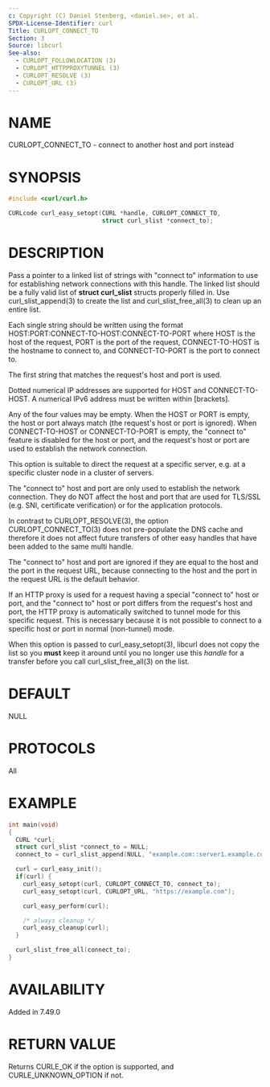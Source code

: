 ```yaml
---
c: Copyright (C) Daniel Stenberg, <daniel.se>, et al.
SPDX-License-Identifier: curl
Title: CURLOPT_CONNECT_TO
Section: 3
Source: libcurl
See-also:
  - CURLOPT_FOLLOWLOCATION (3)
  - CURLOPT_HTTPPROXYTUNNEL (3)
  - CURLOPT_RESOLVE (3)
  - CURLOPT_URL (3)
---
```


# NAME

CURLOPT_CONNECT_TO - connect to another host and port instead

# SYNOPSIS

~~~c
#include <curl/curl.h>

CURLcode curl_easy_setopt(CURL *handle, CURLOPT_CONNECT_TO,
                          struct curl_slist *connect_to);
~~~

# DESCRIPTION

Pass a pointer to a linked list of strings with "connect to" information to
use for establishing network connections with this handle. The linked list
should be a fully valid list of **struct curl_slist** structs properly filled
in. Use curl_slist_append(3) to create the list and curl_slist_free_all(3) to
clean up an entire list.

Each single string should be written using the format
HOST:PORT:CONNECT-TO-HOST:CONNECT-TO-PORT where HOST is the host of the
request, PORT is the port of the request, CONNECT-TO-HOST is the hostname to
connect to, and CONNECT-TO-PORT is the port to connect to.

The first string that matches the request's host and port is used.

Dotted numerical IP addresses are supported for HOST and CONNECT-TO-HOST.
A numerical IPv6 address must be written within [brackets].

Any of the four values may be empty. When the HOST or PORT is empty, the host
or port always match (the request's host or port is ignored). When
CONNECT-TO-HOST or CONNECT-TO-PORT is empty, the "connect to" feature is
disabled for the host or port, and the request's host or port are used to
establish the network connection.

This option is suitable to direct the request at a specific server, e.g. at a
specific cluster node in a cluster of servers.

The "connect to" host and port are only used to establish the network
connection. They do NOT affect the host and port that are used for TLS/SSL
(e.g. SNI, certificate verification) or for the application protocols.

In contrast to CURLOPT_RESOLVE(3), the option CURLOPT_CONNECT_TO(3) does not
pre-populate the DNS cache and therefore it does not affect future transfers
of other easy handles that have been added to the same multi handle.

The "connect to" host and port are ignored if they are equal to the host and
the port in the request URL, because connecting to the host and the port in
the request URL is the default behavior.

If an HTTP proxy is used for a request having a special "connect to" host or
port, and the "connect to" host or port differs from the request's host and
port, the HTTP proxy is automatically switched to tunnel mode for this
specific request. This is necessary because it is not possible to connect to a
specific host or port in normal (non-tunnel) mode.

When this option is passed to curl_easy_setopt(3), libcurl does not copy the
list so you **must** keep it around until you no longer use this *handle* for
a transfer before you call curl_slist_free_all(3) on the list.

# DEFAULT

NULL

# PROTOCOLS

All

# EXAMPLE

~~~c
int main(void)
{
  CURL *curl;
  struct curl_slist *connect_to = NULL;
  connect_to = curl_slist_append(NULL, "example.com::server1.example.com:");

  curl = curl_easy_init();
  if(curl) {
    curl_easy_setopt(curl, CURLOPT_CONNECT_TO, connect_to);
    curl_easy_setopt(curl, CURLOPT_URL, "https://example.com");

    curl_easy_perform(curl);

    /* always cleanup */
    curl_easy_cleanup(curl);
  }

  curl_slist_free_all(connect_to);
}
~~~

# AVAILABILITY

Added in 7.49.0

# RETURN VALUE

Returns CURLE_OK if the option is supported, and CURLE_UNKNOWN_OPTION if not.
